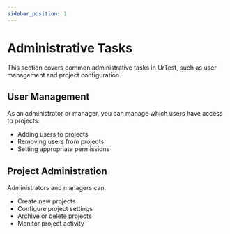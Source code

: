 ```yaml
---
sidebar_position: 1
---
```


# Administrative Tasks

This section covers common administrative tasks in UrTest, such as user management and project configuration.

## User Management

As an administrator or manager, you can manage which users have access to projects:

- Adding users to projects
- Removing users from projects
- Setting appropriate permissions

## Project Administration

Administrators and managers can:

- Create new projects
- Configure project settings
- Archive or delete projects
- Monitor project activity
